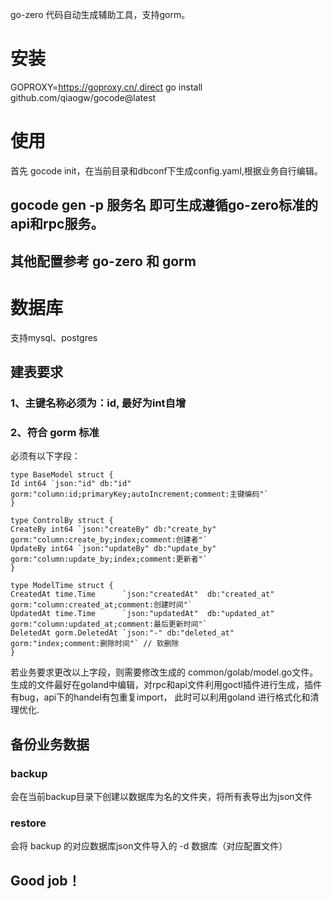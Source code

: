 go-zero 代码自动生成辅助工具，支持gorm。
# 安装
GOPROXY=https://goproxy.cn/,direct go install github.com/qiaogw/gocode@latest
# 使用
 首先 gocode init，在当前目录和dbconf下生成config.yaml,根据业务自行编辑。

## gocode gen -p 服务名 即可生成遵循go-zero标准的api和rpc服务。
## 其他配置参考 go-zero 和 gorm

# 数据库
 支持mysql、postgres

## 建表要求
### 1、主键名称必须为：id, 最好为int自增
### 2、符合 gorm 标准
必须有以下字段：

 ```
type BaseModel struct {
Id int64 `json:"id" db:"id" gorm:"column:id;primaryKey;autoIncrement;comment:主键编码"`
}

type ControlBy struct {
CreateBy int64 `json:"createBy" db:"create_by" gorm:"column:create_by;index;comment:创建者"`
UpdateBy int64 `json:"updateBy" db:"update_by" gorm:"column:update_by;index;comment:更新者"`
}

type ModelTime struct {
CreatedAt time.Time      `json:"createdAt"  db:"created_at" gorm:"column:created_at;comment:创建时间"`
UpdatedAt time.Time      `json:"updatedAt"  db:"updated_at" gorm:"column:updated_at;comment:最后更新时间"`
DeletedAt gorm.DeletedAt `json:"-" db:"deleted_at" gorm:"index;comment:删除时间"` // 软删除
}
 ```

若业务要求更改以上字段，则需要修改生成的 common/golab/model.go文件。
生成的文件最好在goland中编辑，对rpc和api文件利用goctl插件进行生成，插件有bug，api下的handel有包重复import，
此时可以利用goland 进行格式化和清理优化.

## 备份业务数据
### backup
会在当前backup目录下创建以数据库为名的文件夹，将所有表导出为json文件

### restore
会将 backup 的对应数据库json文件导入的 -d 数据库（对应配置文件）

## Good job！